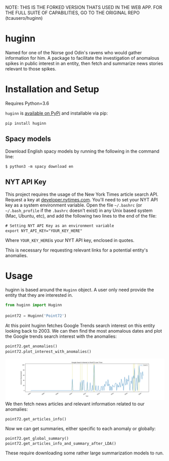 NOTE: THIS IS THE FORKED VERSION THATS USED IN THE WEB APP.  FOR THE FULL SUITE OF CAPABILITIES, GO TO THE ORIGINAL REPO (tcausero/huginn)


# huginn
Named for one of the Norse god Odin's ravens who would gather information for him. A package to facilitate the investigation of anomalous spikes in public interest in an entity, then fetch and summarize news stories relevant to those spikes.

# Installation and Setup

Requires Python=3.6

`huginn` is [available on PyPi](<https://pypi.org/project/huginn/>) and installable via pip:

```pip install huginn``` 

## Spacy models

Download English spacy models by running the following in the command line: 

```
$ python3 -m spacy download en
```

## NYT API Key

This project requires the usage of the New York Times article search API.  Request a key at [developer.nytimes.com](developer.nytimes.com). You'll need to set your NYT API key as a system environment variable. Open the file `~/.bashrc` (or `~/.bash_profile` if the `.bashrc` doesn't exist) in any Unix based system (Mac, Ubuntu, etc), and add the following two lines to the end of the file: 

```
# Setting NYT API Key as an environment variable
export NYT_API_KEY="YOUR_KEY_HERE"
```

Where `YOUR_KEY_HERE`is your NYT API key, enclosed in quotes.

This  is necessary for requesting relevant links for a potential entity's anomalies.

# Usage

huginn is based around the `Huginn` object. A user only need provide the entity that they are interested in.

```python
from huginn import Huginn

point72 = Huginn('Point72')
```

At this point huginn fetches Google Trends search interest on this entity looking back to 2003.  We can then find the most anomalous dates and plot the Google trends search interest with the anomalies:

```python
point72.get_anomalies()
point72.plot_interest_with_anomalies()
```

![](img/plot_interest_with_anomalies.png)We then fetch news articles and relevant information related to our anomalies:

```
point72.get_articles_info()
```

Now we can get summaries, either specific to each anomaly or globally:

```
point72.get_global_summary()
point72.get_articles_info_and_summary_after_LDA()
```

These require downloading some rather large summarization models to run.
